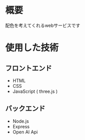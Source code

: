 # 概要
配色を考えてくれるwebサービスです

# 使用した技術
## フロントエンド
- HTML
- CSS
- JavaScript ( three.js )
## バックエンド
- Node.js
- Express
- Open AI Api